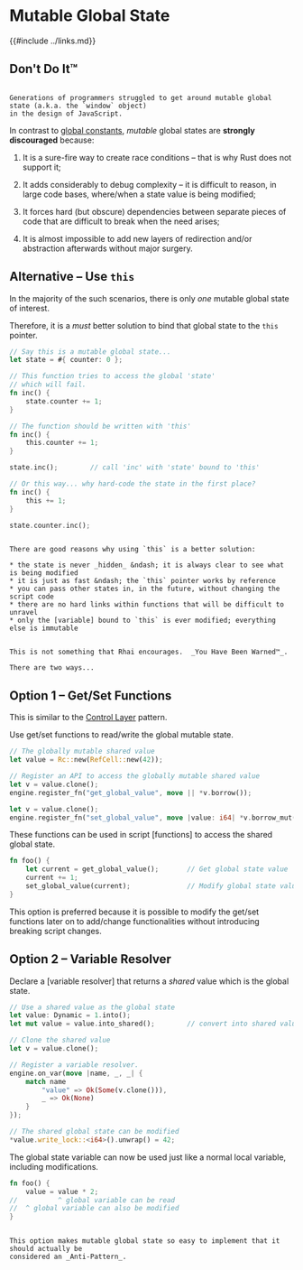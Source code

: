 Mutable Global State
====================

{{#include ../links.md}}


Don't Do It™
------------

```admonish question.side "Consider JavaScript"

Generations of programmers struggled to get around mutable global state (a.k.a. the `window` object)
in the design of JavaScript.
```

In contrast to [global constants](constants.md), _mutable_ global states are **strongly
discouraged** because:

1) It is a sure-fire way to create race conditions &ndash; that is why Rust does not support it;

2) It adds considerably to debug complexity &ndash; it is difficult to reason, in large code bases,
   where/when a state value is being modified;

3) It forces hard (but obscure) dependencies between separate pieces of code that are difficult to
   break when the need arises;

4) It is almost impossible to add new layers of redirection and/or abstraction afterwards without
   major surgery.


Alternative &ndash; Use `this`
------------------------------

In the majority of the such scenarios, there is only _one_ mutable global state of interest.

Therefore, it is a _must_ better solution to bind that global state to the `this` pointer.

```rust
// Say this is a mutable global state...
let state = #{ counter: 0 };

// This function tries to access the global 'state'
// which will fail.
fn inc() {
    state.counter += 1;
}

// The function should be written with 'this'
fn inc() {
    this.counter += 1;
}

state.inc();        // call 'inc' with 'state' bound to 'this'

// Or this way... why hard-code the state in the first place?
fn inc() {
    this += 1;
}

state.counter.inc();
```

```admonish question.small "Why is this better?"

There are good reasons why using `this` is a better solution:

* the state is never _hidden_ &ndash; it is always clear to see what is being modified
* it is just as fast &ndash; the `this` pointer works by reference
* you can pass other states in, in the future, without changing the script code
* there are no hard links within functions that will be difficult to unravel
* only the [variable] bound to `this` is ever modified; everything else is immutable
```

```admonish danger.small "I don't care! I want it! Just tell me how to do it! Now!"

This is not something that Rhai encourages.  _You Have Been Warned™_.

There are two ways...
```


Option 1 &ndash; Get/Set Functions
----------------------------------

This is similar to the [Control Layer](control.md) pattern.

Use get/set functions to read/write the global mutable state.

```rust
// The globally mutable shared value
let value = Rc::new(RefCell::new(42));

// Register an API to access the globally mutable shared value
let v = value.clone();
engine.register_fn("get_global_value", move || *v.borrow());

let v = value.clone();
engine.register_fn("set_global_value", move |value: i64| *v.borrow_mut() = value);
```

These functions can be used in script [functions] to access the shared global state.

```rust
fn foo() {
    let current = get_global_value();       // Get global state value
    current += 1;
    set_global_value(current);              // Modify global state value
}
```

This option is preferred because it is possible to modify the get/set functions later on to
add/change functionalities without introducing breaking script changes.


Option 2 &ndash; Variable Resolver
----------------------------------

Declare a [variable resolver] that returns a _shared_ value which is the global state.

```rust
// Use a shared value as the global state
let value: Dynamic = 1.into();
let mut value = value.into_shared();        // convert into shared value

// Clone the shared value
let v = value.clone();

// Register a variable resolver.
engine.on_var(move |name, _, _| {
    match name
        "value" => Ok(Some(v.clone())),
        _ => Ok(None)
    }
});

// The shared global state can be modified
*value.write_lock::<i64>().unwrap() = 42;
```

The global state variable can now be used just like a normal local variable,
including modifications.

```rust
fn foo() {
    value = value * 2;
//          ^ global variable can be read
//  ^ global variable can also be modified
}
```

```admonish danger.small "Anti-Pattern"

This option makes mutable global state so easy to implement that it should actually be
considered an _Anti-Pattern_.
```
